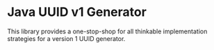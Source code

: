 # Java UUID v1 Generator
This library provides a one-stop-shop for all thinkable implementation strategies for a version 1 UUID generator.
 
